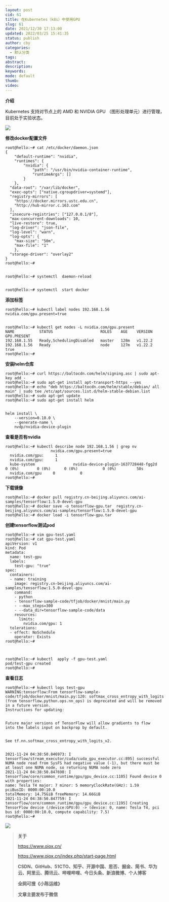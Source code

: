 ```yaml
---
layout: post
cid: 61
title: 在Kubernetes（k8s）中使用GPU
slug: 61
date: 2021/12/30 17:13:00
updated: 2022/03/25 15:41:35
status: publish
author: cby
categories: 
  - 默认分类
tags: 
abstract: 
description: 
keywords: 
mode: default
thumb: 
video: 
---
```



**介绍**

  

Kubernetes 支持对节点上的 AMD 和 NVIDIA GPU （图形处理单元）进行管理，目前处于实验状态。

![](https://p3-juejin.byteimg.com/tos-cn-i-k3u1fbpfcp/9fc5a51a80554d3da93e0f810a67e9d3~tplv-k3u1fbpfcp-zoom-1.image)

  

**修改docker配置文件**

  

```
root@hello:~# cat /etc/docker/daemon.json
{
    "default-runtime": "nvidia",
    "runtimes": {
        "nvidia": {
            "path": "/usr/bin/nvidia-container-runtime",
            "runtimeArgs": []
        }
    },
  "data-root": "/var/lib/docker",
  "exec-opts": ["native.cgroupdriver=systemd"],
  "registry-mirrors": [
    "https://docker.mirrors.ustc.edu.cn",
    "http://hub-mirror.c.163.com"
  ],
  "insecure-registries": ["127.0.0.1/8"],
  "max-concurrent-downloads": 10,
  "live-restore": true,
  "log-driver": "json-file",
  "log-level": "warn",
  "log-opts": {
    "max-size": "50m",
    "max-file": "1"
    },
  "storage-driver": "overlay2"
}
root@hello:~#


root@hello:~# systemctl  daemon-reload


root@hello:~# systemctl  start docker
```

  

**添加标签**

  

```
root@hello:~# kubectl label nodes 192.168.1.56 nvidia.com/gpu.present=true


root@hello:~# kubectl get nodes -L nvidia.com/gpu.present
NAME           STATUS                     ROLES    AGE    VERSION   GPU.PRESENT
192.168.1.55   Ready,SchedulingDisabled   master   128m   v1.22.2  
192.168.1.56   Ready                      node     127m   v1.22.2   true
root@hello:~#
```

  

**安装helm仓库**

  

```
root@hello:~# curl https://baltocdn.com/helm/signing.asc | sudo apt-key add -
root@hello:~# sudo apt-get install apt-transport-https --yes
root@hello:~# echo "deb https://baltocdn.com/helm/stable/debian/ all main" | sudo tee /etc/apt/sources.list.d/helm-stable-debian.list
root@hello:~# sudo apt-get update
root@hello:~# sudo apt-get install helm


helm install \
    --version=0.10.0 \
    --generate-name \
    nvdp/nvidia-device-plugin
```

  

**查看是否有nvidia**

  

```
root@hello:~# kubectl describe node 192.168.1.56 | grep nv
                    nvidia.com/gpu.present=true
  nvidia.com/gpu:     1
  nvidia.com/gpu:     1
  kube-system                 nvidia-device-plugin-1637728448-fgg2d         0 (0%)        0 (0%)      0 (0%)           0 (0%)         50s
  nvidia.com/gpu     0           0
root@hello:~#
```

  

**下载镜像**

```
root@hello:~# docker pull registry.cn-beijing.aliyuncs.com/ai-samples/tensorflow:1.5.0-devel-gpu
root@hello:~# docker save -o tensorflow-gpu.tar  registry.cn-beijing.aliyuncs.com/ai-samples/tensorflow:1.5.0-devel-gpu
root@hello:~# docker load -i tensorflow-gpu.tar
```

  

**创建tensorflow测试pod**

  

```
root@hello:~# vim gpu-test.yaml
root@hello:~# cat gpu-test.yaml
apiVersion: v1
kind: Pod
metadata:
  name: test-gpu
  labels:
    test-gpu: "true"
spec:
  containers:
  - name: training
    image: registry.cn-beijing.aliyuncs.com/ai-samples/tensorflow:1.5.0-devel-gpu
    command:
    - python
    - tensorflow-sample-code/tfjob/docker/mnist/main.py
    - --max_steps=300
    - --data_dir=tensorflow-sample-code/data
    resources:
      limits:
        nvidia.com/gpu: 1
  tolerations:
  - effect: NoSchedule
    operator: Exists
root@hello:~#



root@hello:~# kubectl  apply -f gpu-test.yaml
pod/test-gpu created
root@hello:~#
```

**查看日志**

  

```
root@hello:~# kubectl logs test-gpu
WARNING:tensorflow:From tensorflow-sample-code/tfjob/docker/mnist/main.py:120: softmax_cross_entropy_with_logits (from tensorflow.python.ops.nn_ops) is deprecated and will be removed in a future version.
Instructions for updating:


Future major versions of TensorFlow will allow gradients to flow
into the labels input on backprop by default.


See tf.nn.softmax_cross_entropy_with_logits_v2.


2021-11-24 04:38:50.846973: I tensorflow/stream_executor/cuda/cuda_gpu_executor.cc:895] successful NUMA node read from SysFS had negative value (-1), but there must be at least one NUMA node, so returning NUMA node zero
2021-11-24 04:38:50.847698: I tensorflow/core/common_runtime/gpu/gpu_device.cc:1105] Found device 0 with properties:
name: Tesla T4 major: 7 minor: 5 memoryClockRate(GHz): 1.59
pciBusID: 0000:00:10.0
totalMemory: 14.75GiB freeMemory: 14.66GiB
2021-11-24 04:38:50.847759: I tensorflow/core/common_runtime/gpu/gpu_device.cc:1195] Creating TensorFlow device (/device:GPU:0) -> (device: 0, name: Tesla T4, pci bus id: 0000:00:10.0, compute capability: 7.5)
root@hello:~#
```

  

![](https://p3-juejin.byteimg.com/tos-cn-i-k3u1fbpfcp/5c125f7c59124bb8a5fcdf44a1c4bad8~tplv-k3u1fbpfcp-zoom-1.image)  

> **关于**
>
> https://www.oiox.cn/
>
> https://www.oiox.cn/index.php/start-page.html
>
> **CSDN、GitHub、51CTO、知乎、开源中国、思否、掘金、简书、华为云、阿里云、腾讯云、哔哩哔哩、今日头条、新浪微博、个人博客**
>
> **全网可搜《小陈运维》**
>
> **文章主要发布于微信**